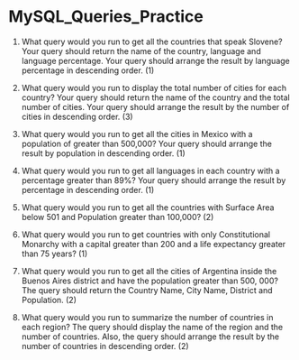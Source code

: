 # MySQL_Queries_Practice
1. What query would you run to get all the countries that speak Slovene? 
Your query should return the name of the country, language and language percentage. 
Your query should arrange the result by language percentage in descending order. (1)

2. What query would you run to display the total number of cities for each country? 
Your query should return the name of the country and the total number of cities. 
Your query should arrange the result by the number of cities in descending order. (3)

3. What query would you run to get all the cities in Mexico with a population of greater than 500,000? 
Your query should arrange the result by population in descending order. (1)

4. What query would you run to get all languages in each country with a percentage greater than 89%? 
Your query should arrange the result by percentage in descending order. (1)

5. What query would you run to get all the countries with Surface Area below 501 and Population greater than 100,000? (2)

6. What query would you run to get countries with only Constitutional Monarchy with a capital 
greater than 200 and a life expectancy greater than 75 years? (1)

7. What query would you run to get all the cities of Argentina inside the Buenos Aires district and have the population greater than 500, 000? 
The query should return the Country Name, City Name, District and Population. (2)

8. What query would you run to summarize the number of countries in each region? 
The query should display the name of the region and the number of countries. Also, the query should arrange the result by the number of countries in descending order. (2)

